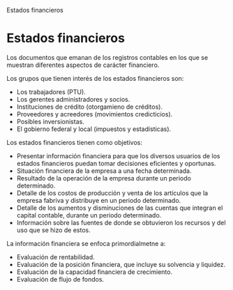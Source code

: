 Estados financieros

# Estados financieros
Los documentos que emanan de los registros contables en los que se muestran diferentes aspectos de carácter financiero.

Los grupos que tienen interés de los estados financieros son:
* Los trabajadores (PTU).
* Los gerentes administradores y socios.
* Instituciones de crédito (otorgamieno de créditos).
* Proveedores y acreedores (movimientos credicticios).
* Posibles inversionistas.
* El gobierno federal y local (impuestos y estadísticas).

Los estados financieros tienen como objetivos:
* Presentar información financiera para que los diversos usuarios de los estados financieros puedan tomar decisiones eficientes y oportunas.
* Situación financiera de la empresa a una fecha determinada.
* Resultado de la operación de la empresa durante un periodo determinado.
* Detalle de los costos de producción y venta de los artículos que la empresa fabriva y distribuye en un periodo determinado.
* Detalle de los aumentos y disminuciones de las cuentas que integran el capital contable, durante un periodo determinado.
* Información sobre las fuentes de donde se obtuvieron los recursos y del uso que se hizo de estos.

La información financiera se enfoca primordialmetne a:
* Evaluación de rentabilidad.
* Evaluación de la posición financiera, que incluye su solvencia y liquidez.
* Evaluación de la capacidad financiera de crecimiento.
* Evaluación de flujo de fondos.

